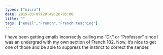 ```yaml
---
types: ["micro"]
date: 2019-03-07T20:49:20-05:00
title: ""
tags: ["email","French","French teaching"]
---
```

I have been getting emails incorrectly calling me “Dr.” or “Professor” since I was an undergrad with my own section of French 102. Now, it’s nice to get one of those and be able to suppress the instinct to correct the sender.
